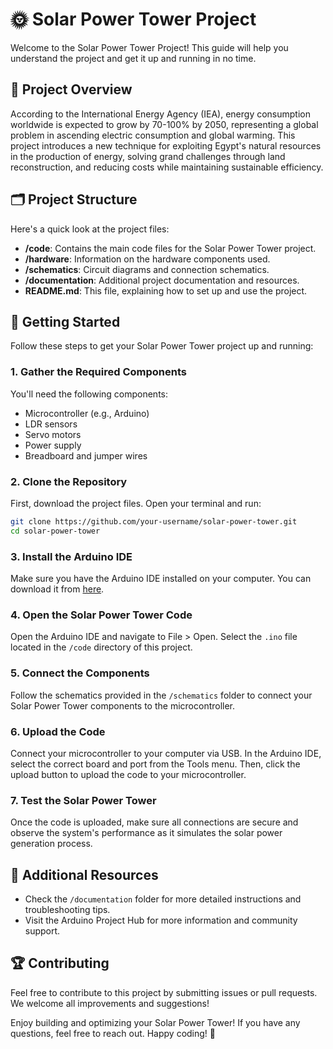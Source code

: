 
# 🌞 Solar Power Tower Project

Welcome to the Solar Power Tower Project! This guide will help you understand the project and get it up and running in no time.

## 📖 Project Overview

According to the International Energy Agency (IEA), energy consumption worldwide is expected to grow by 70-100% by 2050, representing a global problem in ascending electric consumption and global warming. This project introduces a new technique for exploiting Egypt's natural resources in the production of energy, solving grand challenges through land reconstruction, and reducing costs while maintaining sustainable efficiency.

## 🗂️ Project Structure

Here's a quick look at the project files:

- **/code**: Contains the main code files for the Solar Power Tower project.
- **/hardware**: Information on the hardware components used.
- **/schematics**: Circuit diagrams and connection schematics.
- **/documentation**: Additional project documentation and resources.
- **README.md**: This file, explaining how to set up and use the project.

## 🚀 Getting Started

Follow these steps to get your Solar Power Tower project up and running:

### 1. Gather the Required Components
You'll need the following components:
- Microcontroller (e.g., Arduino)
- LDR sensors
- Servo motors
- Power supply
- Breadboard and jumper wires

### 2. Clone the Repository
First, download the project files. Open your terminal and run:

```bash
git clone https://github.com/your-username/solar-power-tower.git
cd solar-power-tower
```

### 3. Install the Arduino IDE
Make sure you have the Arduino IDE installed on your computer. You can download it from [here](https://www.arduino.cc/en/software).

### 4. Open the Solar Power Tower Code
Open the Arduino IDE and navigate to File > Open. Select the `.ino` file located in the `/code` directory of this project.

### 5. Connect the Components
Follow the schematics provided in the `/schematics` folder to connect your Solar Power Tower components to the microcontroller.

### 6. Upload the Code
Connect your microcontroller to your computer via USB. In the Arduino IDE, select the correct board and port from the Tools menu. Then, click the upload button to upload the code to your microcontroller.

### 7. Test the Solar Power Tower
Once the code is uploaded, make sure all connections are secure and observe the system's performance as it simulates the solar power generation process.

## 📝 Additional Resources
- Check the `/documentation` folder for more detailed instructions and troubleshooting tips.
- Visit the Arduino Project Hub for more information and community support.

## 🏆 Contributing
Feel free to contribute to this project by submitting issues or pull requests. We welcome all improvements and suggestions!

Enjoy building and optimizing your Solar Power Tower! If you have any questions, feel free to reach out. Happy coding! 🎉




